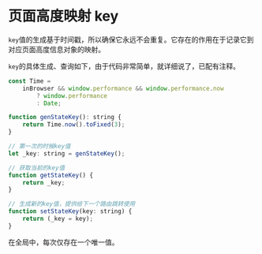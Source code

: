 # 页面高度映射 key

`key`值的生成基于时间戳，所以确保它永远不会重复。它存在的作用在于记录它到对应页面高度信息对象的映射。

`key`的具体生成、查询如下，由于代码非常简单，就详细说了，已配有注释。

```js
const Time =
    inBrowser && window.performance && window.performance.now
        ? window.performance
        : Date;

function genStateKey(): string {
    return Time.now().toFixed(3);
}

// 第一次的时候key值
let _key: string = genStateKey();

// 获取当前的key值
function getStateKey() {
    return _key;
}

// 生成新的key值，提供给下一个路由跳转使用
function setStateKey(key: string) {
    return (_key = key);
}
```

在全局中，每次仅存在一个唯一值。
